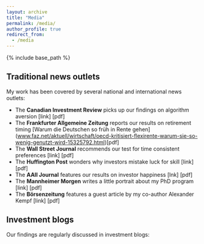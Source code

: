 ```yaml
---
layout: archive
title: "Media"
permalink: /media/
author_profile: true
redirect_from:
  - /media
---
```


{% include base_path %}
## Traditional news outlets

My work has been covered by several national and international news outlets:
* The **Canadian Investment Review** picks up our findings on algorithm aversion [link] [pdf]
* The **Frankfurter Allgemeine Zeitung** reports our results on retirement timing [Warum die Deutschen so früh in Rente gehen] (www.faz.net/aktuell/wirtschaft/oecd-kritisiert-flexirente-warum-sie-so-wenig-genutzt-wird-15325792.html)[pdf]
* The **Wall Street Journal** recommends our test for time consistent preferences [link] [pdf]
* The **Huffington Post** wonders why investors mistake luck for skill [link] [pdf]
* The **AAII Journal** features our results on investor happiness [lnk] [pdf]
* The **Mannheimer Morgen** writes a little portrait about my PhD program [link] [pdf]
* The **Börsenzeitung** features a guest article by my co-author Alexander Kempf [link] [pdf]


## Investment blogs

Our findings are regularly discussed in investment blogs:
